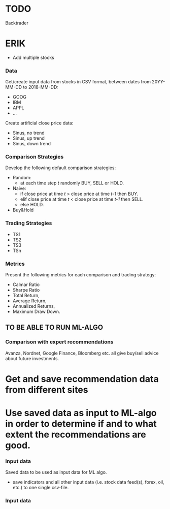 # TODO

Backtrader
# ERIK 
* Add multiple stocks

### Data
Get/create input data from stocks in CSV format, between dates from 20YY-MM-DD to 2018-MM-DD:
* GOOG
* IBM
* APPL
* ...

Create artificial close price data: 
* Sinus, no trend
* Sinus, up trend
* Sinus, down trend

### Comparison Strategies
Develop the following default comparison strategies:
* Random: 
  * at each time step _t_ randomly BUY, SELL or HOLD.
* Naive: 
  * if close price at time _t_ > close price at time _t-1_ then BUY.
  * elif close price at time _t_ < close price at time _t-1_ then SELL.
  * else HOLD.
* Buy&Hold

### Trading Strategies

* TS1
* TS2
* TS3
* TSn

### Metrics
Present the following metrics for each comparison and trading strategy:

* Calmar Ratio
* Sharpe Ratio
* Total Return, 
* Average Return, 
* Annualized Returns,
* Maximum Draw Down.

## TO BE ABLE TO RUN ML-ALGO
### Comparison with expert recommendations
Avanza, Nordnet, Google Finance, Bloomberg etc. all give buy/sell advice about future investments.
# Get and save recommendation data from different sites
# Use saved data as input to ML-algo in order to determine if and to what extent the recommendations are good. 



### Input data 
Saved data to be used as input data for ML algo.
* save indicators and all other input data (i.e. stock data feed(s), forex, oil, etc.) to one single csv-file.

### Input data 



